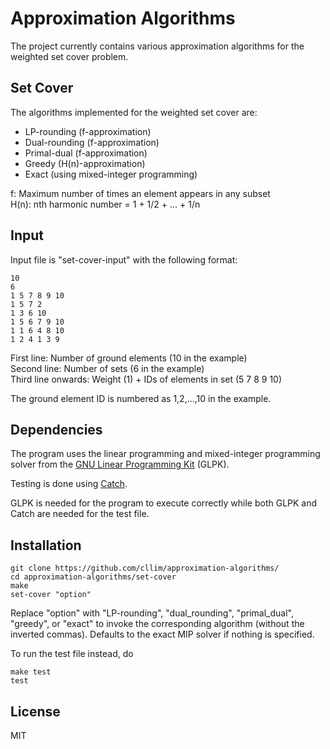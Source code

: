 Approximation Algorithms
========================
The project currently contains various approximation algorithms for the weighted set cover problem. 

Set Cover
---------
The algorithms implemented for the weighted set cover are:
- LP-rounding (f-approximation)
- Dual-rounding (f-approximation)
- Primal-dual (f-approximation)
- Greedy (H(n)-approximation)
- Exact (using mixed-integer programming)

f: Maximum number of times an element appears in any subset  
H(n): nth harmonic number = 1 + 1/2 + ... + 1/n

Input
-----
Input file is "set-cover-input" with the following format:

```
10 
6
1 5 7 8 9 10
1 5 7 2
1 3 6 10
1 5 6 7 9 10
1 1 6 4 8 10
1 2 4 1 3 9
```
First line: Number of ground elements  (10 in the example)  
Second line: Number of sets (6 in the example)  
Third line onwards: Weight (1) + IDs of elements in set (5 7 8 9 10)

The ground element ID is numbered as 1,2,...,10 in the example.


Dependencies
-----------
The program uses the linear programming and mixed-integer programming solver from the [GNU Linear Programming Kit] \(GLPK\).

Testing is done using [Catch].

GLPK is needed for the program to execute correctly while both GLPK and Catch are needed for the test file.

Installation
-----------
```
git clone https://github.com/cllim/approximation-algorithms/
cd approximation-algorithms/set-cover
make
set-cover "option"
```
Replace "option" with "LP-rounding", "dual_rounding", "primal_dual", "greedy", or "exact" to invoke the corresponding algorithm (without the inverted commas). Defaults to the exact MIP solver if nothing is specified.

To run the test file instead, do
```
make test
test
```

License
-------
MIT

[GNU Linear Programming Kit]:https://www.gnu.org/software/glpk/ 
[Catch]:https://github.com/philsquared/Catch
